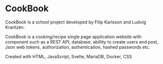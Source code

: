 # CookBook

CookBook is a school project developed by Filip Karlsson and Ludvig Krantzén. 

CookBook is a cooking/recipe single page application website with component such as a REST API, database, abillity to create users and post, Json web tokens, authorization, authentication, hashed passwords etc. 

Created with HTML, JavaScript, Svelte, MariaDB, Docker, CSS

